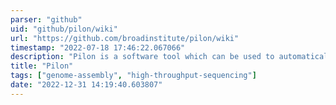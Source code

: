 ```yaml
---
parser: "github"
uid: "github/pilon/wiki"
url: "https://github.com/broadinstitute/pilon/wiki"
timestamp: "2022-07-18 17:46:22.067066"
description: "Pilon is a software tool which can be used to automatically improve draft assemblies and find variation among strains, including large event detection."
title: "Pilon"
tags: ["genome-assembly", "high-throughput-sequencing"]
date: "2022-12-31 14:19:40.603807"
---
```

